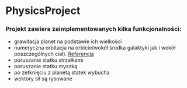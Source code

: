# PhysicsProject

### Projekt zawiera zaimplementowanych kilka funkcjonalności:
* grawitacja planet na podstawie ich wielkości
* numeryczna orbitacja na orbicie(wokół środka galaktyki jak i wokół poszczególnych ciał). [Referencja](https://eduinf.waw.pl/ast/sim/noo/0002.php)
* poruszanie statku strzałkami
* poruszanie statku myszką
* po zetknięciu z planetą statek wybucha
* wektory sił są rysowane
